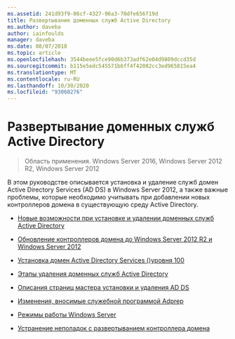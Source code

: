 ```yaml
---
ms.assetid: 241d93f9-06cf-4327-96a3-70dfe656f19d
title: Развертывание доменных служб Active Directory
ms.author: daveba
author: iainfoulds
manager: daveba
ms.date: 08/07/2018
ms.topic: article
ms.openlocfilehash: 3544beee5fce90d6b373adf62e04d9809dccd35d
ms.sourcegitcommit: b115e5edc545571b6ff4f42082cc3ed965815ea4
ms.translationtype: MT
ms.contentlocale: ru-RU
ms.lasthandoff: 10/30/2020
ms.locfileid: "93068276"
---
```

# <a name="ad-ds-deployment"></a>Развертывание доменных служб Active Directory

>Область применения. Windows Server 2016, Windows Server 2012 R2, Windows Server 2012

В этом руководстве описывается установка и удаление служб домен Active Directory Services (AD DS) в Windows Server 2012, а также важные проблемы, которые необходимо учитывать при добавлении новых контроллеров домена в существующую среду Active Directory.

- [Новые возможности при установке и удалении доменных служб Active Directory](../../ad-ds/deploy/What-s-New-in-Active-Directory-Domain-Services-Installation-and-Removal.md)

- [Обновление контроллеров домена до Windows Server 2012 R2 и Windows Server 2012](../../ad-ds/deploy/Upgrade-Domain-Controllers-to-Windows-Server-2012-R2-and-Windows-Server-2012.md)

- [Установка домен Active Directory Services &#40;&#41;уровня 100 ](../../ad-ds/deploy/Install-Active-Directory-Domain-Services--Level-100-.md)

- [Этапы удаления доменных служб Active Directory](assetId:///99b97af0-aa7e-41ed-8c81-4eee6c03eb4c)

- [Описания страниц мастера установки и удаления AD DS](../../ad-ds/deploy/AD-DS-Installation-and-Removal-Wizard-Page-Descriptions.md)

- [Изменения, вносимые служебной программой Adprep](../../ad-ds/deploy/adprep/Changes-Made-by-Adprep.md)

- [Режимы работы Windows Server](../../ad-ds/active-directory-functional-levels.md)

- [Устранение неполадок с развертыванием контроллера домена](../../ad-ds/deploy/Troubleshooting-Domain-Controller-Deployment.md)
